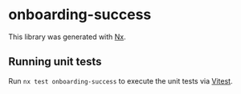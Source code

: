 # onboarding-success

This library was generated with [Nx](https://nx.dev).

## Running unit tests

Run `nx test onboarding-success` to execute the unit tests via [Vitest](https://vitest.dev/).

